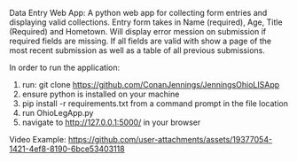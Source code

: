 Data Entry Web App:
A python web app for collecting form entries and displaying valid collections.
Entry form takes in Name (required), Age, Title (Required) and Hometown.
Will display error mession on submission if required fields are missing.
If all fields are valid with show a page of the most recent submission as well as a table of all previous submissions.

In order to run the application:
1) run: git clone https://github.com/ConanJennings/JenningsOhioLISApp
2) ensure python is installed on your machine
3) pip install -r requirements.txt from a command prompt in the file location
4) run OhioLegApp.py
5) navigate to http://127.0.0.1:5000/ in your browser


Video Example:
https://github.com/user-attachments/assets/19377054-1421-4ef8-8190-6bce53403118



